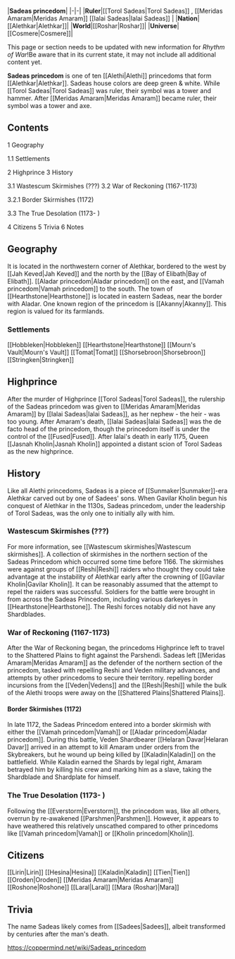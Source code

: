 |**Sadeas princedom**|
|-|-|
|**Ruler**|[[Torol Sadeas\|Torol Sadeas]] , [[Meridas Amaram\|Meridas Amaram]] [[Ialai Sadeas\|Ialai Sadeas]] |
|**Nation**|[[Alethkar\|Alethkar]]|
|**World**|[[Roshar\|Roshar]]|
|**Universe**|[[Cosmere\|Cosmere]]|

This page or section needs to be updated with new information for *Rhythm of War*!Be aware that in its current state, it may not include all additional content yet.

**Sadeas princedom** is one of ten [[Alethi\|Alethi]] princedoms that form [[Alethkar\|Alethkar]]. Sadeas house colors are deep green & white. While [[Torol Sadeas\|Torol Sadeas]] was ruler, their symbol was a tower and hammer. After [[Meridas Amaram\|Meridas Amaram]] became ruler, their symbol was a tower and axe.

## Contents

1 Geography

1.1 Settlements


2 Highprince
3 History

3.1 Wastescum Skirmishes (???)
3.2 War of Reckoning (1167-1173)

3.2.1 Border Skirmishes (1172)


3.3 The True Desolation (1173- )


4 Citizens
5 Trivia
6 Notes


## Geography
It is located in the northwestern corner of Alethkar, bordered to the west by [[Jah Keved\|Jah Keved]] and the north by the [[Bay of Elibath\|Bay of Elibath]]. [[Aladar princedom\|Aladar princedom]] on the east, and [[Vamah princedom\|Vamah princedom]] to the south. The town of [[Hearthstone\|Hearthstone]] is located in eastern Sadeas, near the border with Aladar.
One known region of the princedom is [[Akanny\|Akanny]]. This region is valued for its farmlands.

### Settlements
[[Hobbleken\|Hobbleken]]
[[Hearthstone\|Hearthstone]]
[[Mourn's Vault\|Mourn's Vault]]
[[Tomat\|Tomat]]
[[Shorsebroon\|Shorsebroon]]
[[Stringken\|Stringken]]
## Highprince
After the murder of Highprince [[Torol Sadeas\|Torol Sadeas]], the rulership of the Sadeas princedom was given to [[Meridas Amaram\|Meridas Amaram]] by [[Ialai Sadeas\|Ialai Sadeas]], as her nephew - the heir - was too young. After Amaram's death, [[Ialai Sadeas\|Ialai Sadeas]] was the de facto head of the princedom, though the princedom itself is under the control of the [[Fused\|Fused]]. After Ialai's death in early 1175, Queen [[Jasnah Kholin\|Jasnah Kholin]] appointed a distant scion of Torol Sadeas as the new highprince.

## History
Like all Alethi princedoms, Sadeas is a piece of [[Sunmaker\|Sunmaker]]-era Alethkar carved out by one of Sadees' sons. When Gavilar Kholin begun his conquest of Alethkar in the 1130s, Sadeas princedom, under the leadership of Torol Sadeas, was the only one to initially ally with him.

### Wastescum Skirmishes (???)
For more information, see [[Wastescum skirmishes\|Wastescum skirmishes]].
A collection of skirmishes in the northern section of the Sadeas Princedom which occurred some time before 1166. The skirmishes were against groups of [[Reshi\|Reshi]] raiders who thought they could take advantage at the instability of Alethkar early after the crowning of [[Gavilar Kholin\|Gavilar Kholin]]. It can be reasonably assumed that the attempt to repel the raiders was successful.
Soldiers for the battle were brought in from across the Sadeas Princedom, including various darkeyes in [[Hearthstone\|Hearthstone]]. The Reshi forces notably did not have any Shardblades.

### War of Reckoning (1167-1173)
After the War of Reckoning began, the princedoms Highprince left to travel to the Shattered Plains to fight against the Parshendi. Sadeas left [[Meridas Amaram\|Meridas Amaram]] as the defender of the northern section of the princedom, tasked with repelling Reshi and Veden military advances, and attempts by other princedoms to secure their territory. repelling border incursions from the [[Veden\|Vedens]] and the [[Reshi\|Reshi]] while the bulk of the Alethi troops were away on the [[Shattered Plains\|Shattered Plains]].

#### Border Skirmishes (1172)
In late 1172, the Sadeas Princedom entered into a border skirmish with either the [[Vamah princedom\|Vamah]] or [[Aladar princedom\|Aladar princedom]]. During this battle, Veden Shardbearer [[Helaran Davar\|Helaran Davar]] arrived in an attempt to kill Amaram under orders from the Skybreakers, but he wound up being killed by [[Kaladin\|Kaladin]] on the battlefield. While Kaladin earned the Shards by legal right, Amaram betrayed him by killing his crew and marking him as a slave, taking the Shardblade and Shardplate for himself.

### The True Desolation (1173- )
Following the [[Everstorm\|Everstorm]], the princedom was, like all others, overrun by re-awakened [[Parshmen\|Parshmen]]. However, it appears to have weathered this relatively unscathed compared to other princedoms like [[Vamah princedom\|Vamah]] or [[Kholin princedom\|Kholin]].


## Citizens

[[Lirin\|Lirin]]
[[Hesina\|Hesina]]
[[Kaladin\|Kaladin]]
[[Tien\|Tien]]
[[Oroden\|Oroden]]
[[Meridas Amaram\|Meridas Amaram]]
[[Roshone\|Roshone]]
[[Laral\|Laral]]
[[Mara (Roshar)\|Mara]]

## Trivia
The name Sadeas likely comes from [[Sadees\|Sadees]], albeit transformed by centuries after the man's death.


https://coppermind.net/wiki/Sadeas_princedom